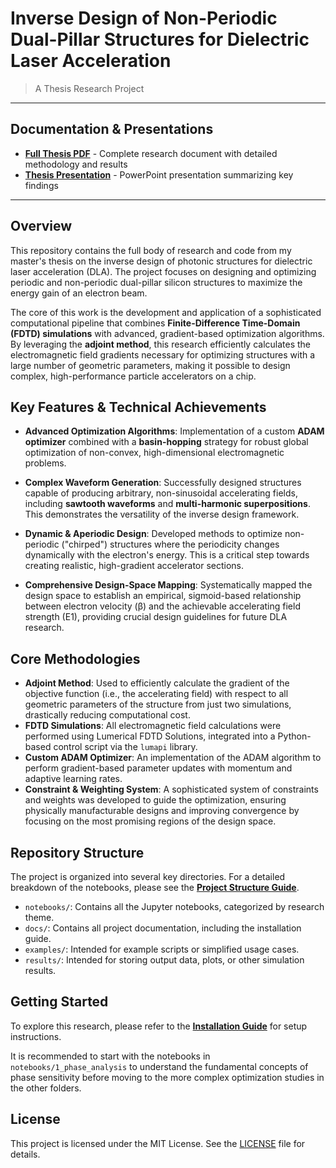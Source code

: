 # Inverse Design of Non-Periodic Dual-Pillar Structures for Dielectric Laser Acceleration
> A Thesis Research Project

---

## Documentation & Presentations

- **[Full Thesis PDF](docs/master_thesis.pdf)** - Complete research document with detailed methodology and results
- **[Thesis Presentation](docs/master_thesis_presentation.pptx)** - PowerPoint presentation summarizing key findings

---

## Overview

This repository contains the full body of research and code from my master's thesis on the inverse design of photonic structures for dielectric laser acceleration (DLA). The project focuses on designing and optimizing periodic and non-periodic dual-pillar silicon structures to maximize the energy gain of an electron beam.

The core of this work is the development and application of a sophisticated computational pipeline that combines **Finite-Difference Time-Domain (FDTD) simulations** with advanced, gradient-based optimization algorithms. By leveraging the **adjoint method**, this research efficiently calculates the electromagnetic field gradients necessary for optimizing structures with a large number of geometric parameters, making it possible to design complex, high-performance particle accelerators on a chip.

## Key Features & Technical Achievements

-   **Advanced Optimization Algorithms**: Implementation of a custom **ADAM optimizer** combined with a **basin-hopping** strategy for robust global optimization of non-convex, high-dimensional electromagnetic problems.

-   **Complex Waveform Generation**: Successfully designed structures capable of producing arbitrary, non-sinusoidal accelerating fields, including **sawtooth waveforms** and **multi-harmonic superpositions**. This demonstrates the versatility of the inverse design framework.

-   **Dynamic & Aperiodic Design**: Developed methods to optimize non-periodic ("chirped") structures where the periodicity changes dynamically with the electron's energy. This is a critical step towards creating realistic, high-gradient accelerator sections.

-   **Comprehensive Design-Space Mapping**: Systematically mapped the design space to establish an empirical, sigmoid-based relationship between electron velocity (β) and the achievable accelerating field strength (E1), providing crucial design guidelines for future DLA research.

## Core Methodologies

-   **Adjoint Method**: Used to efficiently calculate the gradient of the objective function (i.e., the accelerating field) with respect to all geometric parameters of the structure from just two simulations, drastically reducing computational cost.
-   **FDTD Simulations**: All electromagnetic field calculations were performed using Lumerical FDTD Solutions, integrated into a Python-based control script via the `lumapi` library.
-   **Custom ADAM Optimizer**: An implementation of the ADAM algorithm to perform gradient-based parameter updates with momentum and adaptive learning rates.
-   **Constraint & Weighting System**: A sophisticated system of constraints and weights was developed to guide the optimization, ensuring physically manufacturable designs and improving convergence by focusing on the most promising regions of the design space.

## Repository Structure

The project is organized into several key directories. For a detailed breakdown of the notebooks, please see the **[Project Structure Guide](docs/PROJECT_STRUCTURE.md)**.

-   `notebooks/`: Contains all the Jupyter notebooks, categorized by research theme.
-   `docs/`: Contains all project documentation, including the installation guide.
-   `examples/`: Intended for example scripts or simplified usage cases.
-   `results/`: Intended for storing output data, plots, or other simulation results.

## Getting Started

To explore this research, please refer to the **[Installation Guide](docs/INSTALLATION.md)** for setup instructions.

It is recommended to start with the notebooks in `notebooks/1_phase_analysis` to understand the fundamental concepts of phase sensitivity before moving to the more complex optimization studies in the other folders.

## License

This project is licensed under the MIT License. See the [LICENSE](LICENSE) file for details. 